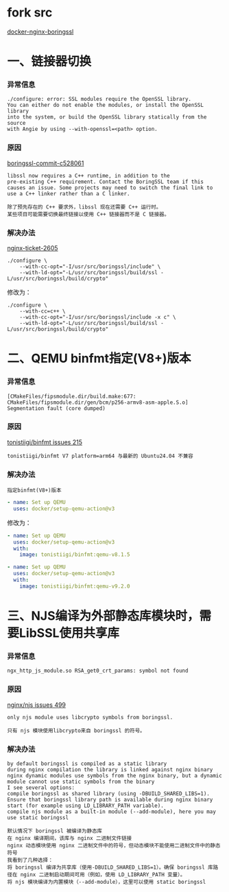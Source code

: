 # fork src
[docker-nginx-boringssl](https://github.com/nginx-modules/docker-nginx-boringssl)

# 一、链接器切换

### 异常信息

```log
./configure: error: SSL modules require the OpenSSL library.
You can either do not enable the modules, or install the OpenSSL library
into the system, or build the OpenSSL library statically from the source
with Angie by using --with-openssl=<path> option.
```

### 原因

[boringssl-commit-c528061](https://github.com/google/boringssl/commit/c52806157c97105da7fdc2b021d0a0fcd5186bf3)

```text
libssl now requires a C++ runtime, in addition to the
pre-existing C++ requirement. Contact the BoringSSL team if this
causes an issue. Some projects may need to switch the final link to
use a C++ linker rather than a C linker.

除了预先存在的 C++ 要求外，libssl 现在还需要 C++ 运行时。
某些项目可能需要切换最终链接以使用 C++ 链接器而不是 C 链接器。
```

### 解决办法

[nginx-ticket-2605](https://trac.nginx.org/nginx/ticket/2605)

```shell
./configure \
	--with-cc-opt="-I/usr/src/boringssl/include" \
	--with-ld-opt="-L/usr/src/boringssl/build/ssl -L/usr/src/boringssl/build/crypto"
```

修改为：

```shell
./configure \
	--with-cc=c++ \
	--with-cc-opt="-I/usr/src/boringssl/include -x c" \
	--with-ld-opt="-L/usr/src/boringssl/build/ssl -L/usr/src/boringssl/build/crypto"
```

# 二、QEMU binfmt指定(V8+)版本

### 异常信息

```log
[CMakeFiles/fipsmodule.dir/build.make:677: CMakeFiles/fipsmodule.dir/gen/bcm/p256-armv8-asm-apple.S.o] Segmentation fault (core dumped)
```

### 原因

[tonistiigi/binfmt issues 215](https://github.com/tonistiigi/binfmt/issues/215)

```log
tonistiigi/binfmt V7 platform=arm64 与最新的 Ubuntu24.04 不兼容
```

### 解决办法

```text
指定binfmt(V8+)版本
```

```yaml
- name: Set up QEMU
  uses: docker/setup-qemu-action@v3
```

修改为：

```yaml
- name: Set up QEMU
  uses: docker/setup-qemu-action@v3
  with:
    image: tonistiigi/binfmt:qemu-v8.1.5
```

```yaml
- name: Set up QEMU
  uses: docker/setup-qemu-action@v3
  with:
    image: tonistiigi/binfmt:qemu-v9.2.0
```

# 三、NJS编译为外部静态库模块时，需要LibSSL使用共享库

### 异常信息

```log
ngx_http_js_module.so RSA_get0_crt_params: symbol not found
```

### 原因

[nginx/njs issues 499](https://github.com/nginx/njs/issues/499)

```log
only njs module uses libcrypto symbols from boringssl.

只有 njs 模块使用libcrypto来自 boringssl 的符号。
```

### 解决办法

```text
by default boringssl is compiled as a static library
during nginx compilation the library is linked against nginx binary
nginx dynamic modules use symbols from the nginx binary, but a dynamic module cannot use static symbols from the binary
I see several options:
compile boringssl as shared library (using -DBUILD_SHARED_LIBS=1). Ensure that boringssl library path is available during nginx binary start (for example using LD_LIBRARY_PATH variable).
compile njs module as a built-in module (--add-module), here you may use static boringssl

默认情况下 boringssl 被编译为静态库
在 nginx 编译期间，该库与 nginx 二进制文件链接
nginx 动态模块使用 nginx 二进制文件中的符号，但动态模块不能使用二进制文件中的静态符号
我看到了几种选择：
将 boringssl 编译为共享库（使用-DBUILD_SHARED_LIBS=1）。确保 boringssl 库路径在 nginx 二进制启动期间可用（例如，使用 LD_LIBRARY_PATH 变量）。
将 njs 模块编译为内置模块（--add-module），这里可以使用 static boringssl
```